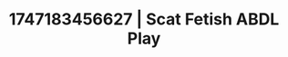 ---
categories:
- Fantasy kink
- Romantic kink
- Teacher fantasy
- Flushed skin
- Slow strip tease
image: /assets/images/1747183456627.jpg
layout: post
seo:
  description: Featured content with artistic ABDL Play, Scat Fetish. HD images available.
  keywords: ABDL Play, Scat Fetish
  og_image: /assets/images/1747183456627.jpg
  schema_type: VisualArtwork
tags:
- '#1747183456627'
- ABDL Play
- Scat Fetish
title: 1747183456627 | Scat Fetish ABDL Play
---